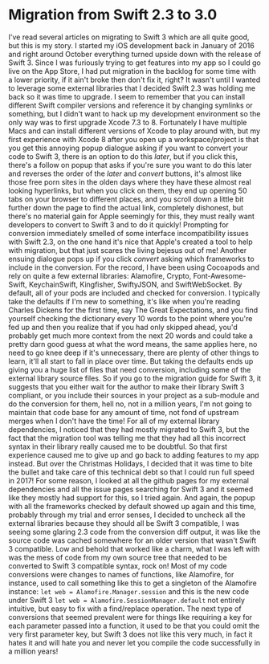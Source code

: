 # Migration from Swift 2.3 to 3.0

I've read several articles on migrating to Swift 3 which are all quite good, but this is my story.  I started my iOS development back in January of 2016 and right around October everything turned upside down with the release of Swift 3.  Since I was furiously trying to get features into my app so I could go live on the App Store, I had put migration in the backlog for some time with a lower priority, if it ain't broke then don't fix it, right?  It wasn't until I wanted to leverage some external libraries that I decided Swift 2.3 was holding me back so it was time to upgrade.  I seem to remember that you can install different Swift compiler versions and reference it by changing symlinks or something, but I didn't want to hack up my development environment so the only way was to first upgrade Xcode 7.3 to 8.  Fortunately I have multiple Macs and can install different versions of Xcode to play around with, but my first experience with Xcode 8 after you open up a workspace/project is that you get this annoying popup dialogue asking if you want to convert your code to Swift 3, there is an option to do this _later_, but if you click this, there's a follow on popup that asks if you're sure you want to do this later and reverses the order of the _later_ and _convert_ buttons, it's almost like those free porn sites in the olden days where they have these almost real looking hyperlinks, but when you click on them, they end up opening 50 tabs on your browser to different places, and you scroll down a little bit further down the page to find the actual link, completely dishonest, but there's no material gain for Apple seemingly for this, they must really want developers to convert to Swift 3 and to do it quickly!  Prompting for conversion immediately smelled of some interface incompatibility issues with Swift 2.3, on the one hand it's nice that Apple's created a tool to help with migration, but that just scares the living bejesus out of me!  Another ensuing dialogue pops up if you click _convert_ asking which frameworks to include in the conversion.  For the record, I have been using Cocoapods and rely on quite a few external libraries:  Alamofire, Crypto, Font-Awesome-Swift, KeychainSwift, Kingfisher, SwiftyJSON, and SwiftWebSocket.  By default, all of your pods are included and checked for conversion.  I typically take the defaults if I'm new to something, it's like when you're reading Charles Dickens for the first time, say The Great Expectations, and you find yourself checking the dictionary every 10 words to the point where you're fed up and then you realize that if you had only skipped ahead, you'd probably get much more context from the next 20 words and could take a pretty darn good guess at what the word means, the same applies here, no need to go knee deep if it's unnecessary, there are plenty of other things to learn, it'll all start to fall in place over time.  But taking the defaults ends up giving you a huge list of files that need conversion, including some of the external library source files.  So if you go to the migration guide for Swift 3, it suggests that you either wait for the author to make their library Swift 3 compliant, or you include their sources in your project as a sub-module and do the conversion for them, hell no, not in a million years, I'm not going to maintain that code base for any amount of time, not fond of upstream merges when I don't have the time!  For all of my external library dependencies, I noticed that they had mostly migrated to Swift 3, but the fact that the migration tool was telling me that they had all this incorrect syntax in their library really caused me to be doubtful.
So that first experience caused me to give up and go back to adding features to my app instead.  But over the Christmas Holidays, I decided that it was time to bite the bullet and take care of this technical debt so that I could run full speed in 2017!  For some reason, I looked at all the github pages for my external dependencies and all the issue pages searching for Swift 3 and it seemed like they mostly had support for this, so I tried again.  And again, the popup with all the frameworks checked by default showed up again and this time, probably through my trial and error senses, I decided to uncheck all the external libraries because they should all be Swift 3 compatible, I was seeing some glaring 2.3 code from the conversion diff output, it was like the source code was cached somewhere for an older version that wasn't Swift 3 compatible.  Low and behold that worked like a charm, what I was left with was the mess of code from my own source tree that needed to be converted to Swift 3 compatible syntax, rock on!
Most of my code conversions were changes to names of functions, like Alamofire, for instance, used to call something like this to get a singleton of the Alamofire instance:
`let web = Alamofire.Manager.session`
and this is the new code under Swift 3
`let web = Alamofire.SessionManager.default`
not entirely intuitive, but easy to fix with a find/replace operation.  The next type of conversions that seemed prevalent were for things like requiring a key for each parameter passed into a function, it used to be that you could omit the very first parameter key, but Swift 3 does not like this very much, in fact it hates it and will hate you and never let you compile the code successfully in a million years!
